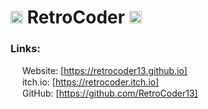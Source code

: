 # <img src="https://retrocoder13.github.io/pictures/RetroCoder.png" width="20px"> RetroCoder <img src="https://retrocoder13.github.io/pictures/RetroCoder.png" width="20px">

### Links:
<img src="https://retrocoder13.github.io/pictures/RetroCoderFace.png" width="15px"> Website: [https://retrocoder13.github.io]  
<img src="https://static.itch.io/images/itchio-textless-black.svg" width="15px"> itch.io: [https://retrocoder.itch.io]  
<img src="https://github.githubassets.com/images/modules/logos_page/GitHub-Mark.png" width="15px"> GitHub: [https://github.com/RetroCoder13]